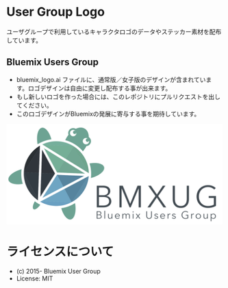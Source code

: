 # User Group Logo

ユーザグループで利用しているキャラクタロゴのデータやステッカー素材を配布しています。

## Bluemix Users Group

* bluemix_logo.ai ファイルに、通常版／女子版のデザインが含まれています。ロゴデザインは自由に変更し配布する事が出来ます。
* もし新しいロゴを作った場合には、このレポジトリにプルリクエストを出してください。
* このロゴデザインがBluemixの発展に寄与する事を期待しています。

![BMXUG](bmxug_logo_green.png)


# ライセンスについて
* (c) 2015- Bluemix User Group
* License: MIT
